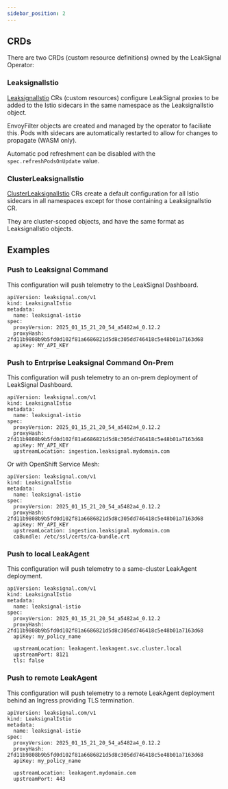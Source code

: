 ```yaml
---
sidebar_position: 2
---
```


## CRDs

There are two CRDs (custom resource definitions) owned by the LeakSignal Operator:

### LeaksignalIstio

[LeaksignalIstio](./CRDs/ClusterLeaksignalIstio%20&%20LeaksignalIstio) CRs (custom resources) configure LeakSignal proxies to be added to the Istio sidecars in the same namespace as the LeaksignalIstio object.

EnvoyFilter objects are created and managed by the operator to faciliate this. Pods with sidecars are automatically restarted to allow for changes to propagate (WASM only).

Automatic pod refreshment can be disabled with the `spec.refreshPodsOnUpdate` value.

### ClusterLeaksignalIstio

[ClusterLeaksignalIstio](./CRDs/ClusterLeaksignalIstio%20&%20LeaksignalIstio) CRs create a default configuration for all Istio sidecars in all namespaces except for those containing a LeaksignalIstio CR.

They are cluster-scoped objects, and have the same format as LeaksignalIstio objects.

## Examples

### Push to Leaksignal Command
This configuration will push telemetry to the LeakSignal Dashboard.

```
apiVersion: leaksignal.com/v1
kind: LeaksignalIstio
metadata:
  name: leaksignal-istio
spec:
  proxyVersion: 2025_01_15_21_20_54_a5482a4_0.12.2
  proxyHash: 2fd11b9808b9b5fd0d102f81a6686821d5d8c305dd746418c5e48b01a7163d68
  apiKey: MY_API_KEY
```

### Push to Entrprise Leaksignal Command On-Prem
This configuration will push telemetry to an on-prem deployment of LeakSignal Dashboard.

```
apiVersion: leaksignal.com/v1
kind: LeaksignalIstio
metadata:
  name: leaksignal-istio
spec:
  proxyVersion: 2025_01_15_21_20_54_a5482a4_0.12.2
  proxyHash: 2fd11b9808b9b5fd0d102f81a6686821d5d8c305dd746418c5e48b01a7163d68
  apiKey: MY_API_KEY
  upstreamLocation: ingestion.leaksignal.mydomain.com
```

Or with OpenShift Service Mesh:

```
apiVersion: leaksignal.com/v1
kind: LeaksignalIstio
metadata:
  name: leaksignal-istio
spec:
  proxyVersion: 2025_01_15_21_20_54_a5482a4_0.12.2
  proxyHash: 2fd11b9808b9b5fd0d102f81a6686821d5d8c305dd746418c5e48b01a7163d68
  apiKey: MY_API_KEY
  upstreamLocation: ingestion.leaksignal.mydomain.com
  caBundle: /etc/ssl/certs/ca-bundle.crt
```

### Push to local LeakAgent
This configuration will push telemetry to a same-cluster LeakAgent deployment.

```
apiVersion: leaksignal.com/v1
kind: LeaksignalIstio
metadata:
  name: leaksignal-istio
spec:
  proxyVersion: 2025_01_15_21_20_54_a5482a4_0.12.2
  proxyHash: 2fd11b9808b9b5fd0d102f81a6686821d5d8c305dd746418c5e48b01a7163d68
  apiKey: my_policy_name

  upstreamLocation: leakagent.leakagent.svc.cluster.local
  upstreamPort: 8121
  tls: false
```

### Push to remote LeakAgent
This configuration will push telemetry to a remote LeakAgent deployment behind an Ingress providing TLS termination.

```
apiVersion: leaksignal.com/v1
kind: LeaksignalIstio
metadata:
  name: leaksignal-istio
spec:
  proxyVersion: 2025_01_15_21_20_54_a5482a4_0.12.2
  proxyHash: 2fd11b9808b9b5fd0d102f81a6686821d5d8c305dd746418c5e48b01a7163d68
  apiKey: my_policy_name

  upstreamLocation: leakagent.mydomain.com
  upstreamPort: 443
```
